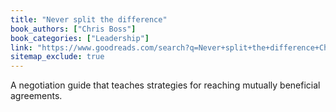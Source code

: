 ```yaml
---
title: "Never split the difference"
book_authors: ["Chris Boss"]
book_categories: ["Leadership"]
link: "https://www.goodreads.com/search?q=Never+split+the+difference+Chris+Boss"
sitemap_exclude: true
---
```


A negotiation guide that teaches strategies for reaching mutually beneficial agreements.
